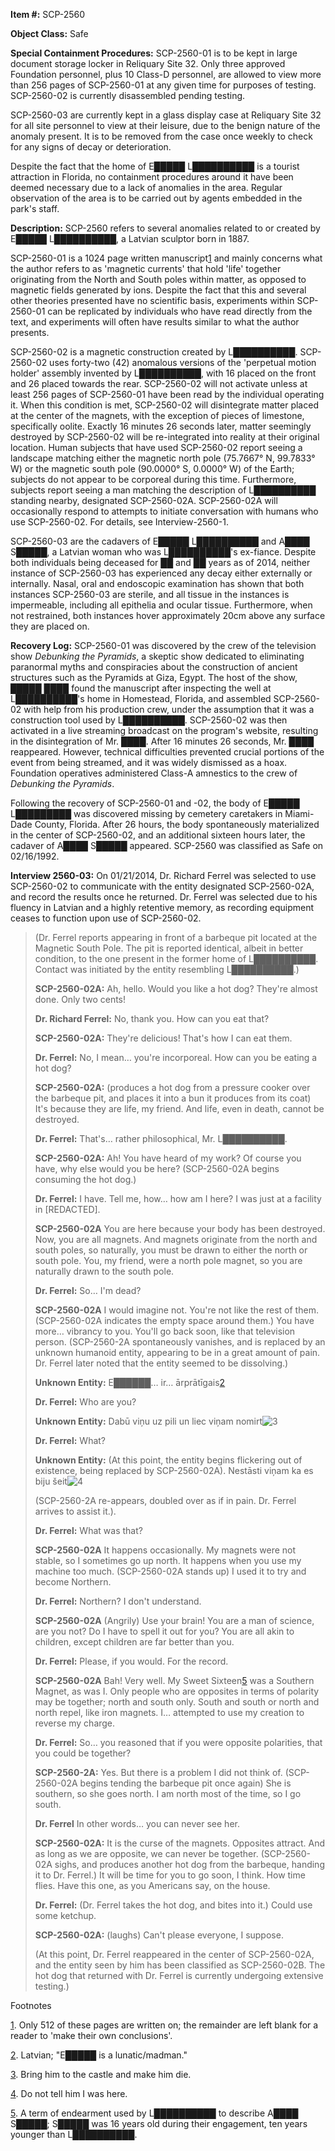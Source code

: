 **Item #:** SCP-2560

**Object Class:** Safe

**Special Containment Procedures:** SCP-2560-01 is to be kept in large document storage locker in Reliquary Site 32. Only three approved Foundation personnel, plus 10 Class-D personnel, are allowed to view more than 256 pages of SCP-2560-01 at any given time for purposes of testing. SCP-2560-02 is currently disassembled pending testing.

SCP-2560-03 are currently kept in a glass display case at Reliquary Site 32 for all site personnel to view at their leisure, due to the benign nature of the anomaly present. It is to be removed from the case once weekly to check for any signs of decay or deterioration.

Despite the fact that the home of E█████ L██████████ is a tourist attraction in Florida, no containment procedures around it have been deemed necessary due to a lack of anomalies in the area. Regular observation of the area is to be carried out by agents embedded in the park's staff.

**Description:** SCP-2560 refers to several anomalies related to or created by E█████ L██████████, a Latvian sculptor born in 1887.

SCP-2560-01 is a 1024 page written manuscript[1](javascript:;) and mainly concerns what the author refers to as 'magnetic currents' that hold 'life' together originating from the North and South poles within matter, as opposed to magnetic fields generated by ions. Despite the fact that this and several other theories presented have no scientific basis, experiments within SCP-2560-01 can be replicated by individuals who have read directly from the text, and experiments will often have results similar to what the author presents.

SCP-2560-02 is a magnetic construction created by L██████████. SCP-2560-02 uses forty-two (42) anomalous versions of the 'perpetual motion holder' assembly invented by L██████████, with 16 placed on the front and 26 placed towards the rear. SCP-2560-02 will not activate unless at least 256 pages of SCP-2560-01 have been read by the individual operating it. When this condition is met, SCP-2560-02 will disintegrate matter placed at the center of the magnets, with the exception of pieces of limestone, specifically oolite. Exactly 16 minutes 26 seconds later, matter seemingly destroyed by SCP-2560-02 will be re-integrated into reality at their original location. Human subjects that have used SCP-2560-02 report seeing a landscape matching either the magnetic north pole (75.7667° N, 99.7833° W) or the magnetic south pole (90.0000° S, 0.0000° W) of the Earth; subjects do not appear to be corporeal during this time. Furthermore, subjects report seeing a man matching the description of L██████████ standing nearby, designated SCP-2560-02A. SCP-2560-02A will occasionally respond to attempts to initiate conversation with humans who use SCP-2560-02. For details, see Interview-2560-1.

SCP-2560-03 are the cadavers of E█████ L██████████ and A████ S█████, a Latvian woman who was L██████████'s ex-fiance. Despite both individuals being deceased for ██ and ██ years as of 2014, neither instance of SCP-2560-03 has experienced any decay either externally or internally. Nasal, oral and endoscopic examination has shown that both instances SCP-2560-03 are sterile, and all tissue in the instances is impermeable, including all epithelia and ocular tissue. Furthermore, when not restrained, both instances hover approximately 20cm above any surface they are placed on.

**Recovery Log:** SCP-2560-01 was discovered by the crew of the television show _Debunking the Pyramids_, a skeptic show dedicated to eliminating paranormal myths and conspiracies about the construction of ancient structures such as the Pyramids at Giza, Egypt. The host of the show, █████ ████ found the manuscript after inspecting the well at L██████████'s home in Homestead, Florida, and assembled SCP-2560-02 with help from his production crew, under the assumption that it was a construction tool used by L██████████. SCP-2560-02 was then activated in a live streaming broadcast on the program's website, resulting in the disintegration of Mr. ████. After 16 minutes 26 seconds, Mr. ████ reappeared. However, technical difficulties prevented crucial portions of the event from being streamed, and it was widely dismissed as a hoax. Foundation operatives administered Class-A amnestics to the crew of _Debunking the Pyramids_.

Following the recovery of SCP-2560-01 and -02, the body of E█████ L█████████ was discovered missing by cemetery caretakers in Miami-Dade County, Florida. After 26 hours, the body spontaneously materialized in the center of SCP-2560-02, and an additional sixteen hours later, the cadaver of A████ S█████ appeared. SCP-2560 was classified as Safe on 02/16/1992.

**Interview 2560-03:** On 01/21/2014, Dr. Richard Ferrel was selected to use SCP-2560-02 to communicate with the entity designated SCP-2560-02A, and record the results once he returned. Dr. Ferrel was selected due to his fluency in Latvian and a highly retentive memory, as recording equipment ceases to function upon use of SCP-2560-02.

> (Dr. Ferrel reports appearing in front of a barbeque pit located at the Magnetic South Pole. The pit is reported identical, albeit in better condition, to the one present in the former home of L██████████. Contact was initiated by the entity resembling L██████████.)
> 
> **SCP-2560-02A:** Ah, hello. Would you like a hot dog? They're almost done. Only two cents!
> 
> **Dr. Richard Ferrel:** No, thank you. How can you eat that?
> 
> **SCP-2560-02A:** They're delicious! That's how I can eat them.
> 
> **Dr. Ferrel:** No, I mean… you're incorporeal. How can you be eating a hot dog?
> 
> **SCP-2560-02A:** (produces a hot dog from a pressure cooker over the barbeque pit, and places it into a bun it produces from its coat) It's because they are life, my friend. And life, even in death, cannot be destroyed.
> 
> **Dr. Ferrel:** That's… rather philosophical, Mr. L██████████.
> 
> **SCP-2560-02A:** Ah! You have heard of my work? Of course you have, why else would you be here? (SCP-2560-02A begins consuming the hot dog.)
> 
> **Dr. Ferrel:** I have. Tell me, how… how am I here? I was just at a facility in \[REDACTED\].
> 
> **SCP-2560-02A** You are here because your body has been destroyed. Now, you are all magnets. And magnets originate from the north and south poles, so naturally, you must be drawn to either the north or south pole. You, my friend, were a north pole magnet, so you are naturally drawn to the south pole.
> 
> **Dr. Ferrel:** So… I'm dead?
> 
> **SCP-2560-02A** I would imagine not. You're not like the rest of them. (SCP-2560-02A indicates the empty space around them.) You have more… vibrancy to you. You'll go back soon, like that television person. (SCP-2560-2A spontaneously vanishes, and is replaced by an unknown humanoid entity, appearing to be in a great amount of pain. Dr. Ferrel later noted that the entity seemed to be dissolving.)
> 
> **Unknown Entity:** E██████… ir… ārprātīgais[2](javascript:;)
> 
> **Dr. Ferrel:** Who are you?
> 
> **Unknown Entity:** Dabū viņu uz pili un liec viņam nomirt![3](javascript:;)
> 
> **Dr. Ferrel:** What?
> 
> **Unknown Entity:** (At this point, the entity begins flickering out of existence, being replaced by SCP-2560-02A). Nestāsti viņam ka es biju šeit![4](javascript:;)
> 
> (SCP-2560-2A re-appears, doubled over as if in pain. Dr. Ferrel arrives to assist it.).
> 
> **Dr. Ferrel:** What was that?
> 
> **SCP-2560-02A** It happens occasionally. My magnets were not stable, so I sometimes go up north. It happens when you use my machine too much. (SCP-2560-02A stands up) I used it to try and become Northern.
> 
> **Dr. Ferrel:** Northern? I don't understand.
> 
> **SCP-2560-02A** (Angrily) Use your brain! You are a man of science, are you not? Do I have to spell it out for you? You are all akin to children, except children are far better than you.
> 
> **Dr. Ferrel:** Please, if you would. For the record.
> 
> **SCP-2560-02A** Bah! Very well. My Sweet Sixteen[5](javascript:;) was a Southern Magnet, as was I. Only people who are opposites in terms of polarity may be together; north and south only. South and south or north and north repel, like iron magnets. I… attempted to use my creation to reverse my charge.
> 
> **Dr. Ferrel:** So… you reasoned that if you were opposite polarities, that you could be together?
> 
> **SCP-2560-2A:** Yes. But there is a problem I did not think of. (SCP-2560-02A begins tending the barbeque pit once again) She is southern, so she goes north. I am north most of the time, so I go south.
> 
> **Dr. Ferrel** In other words… you can never see her.
> 
> **SCP-2560-02A:** It is the curse of the magnets. Opposites attract. And as long as we are opposite, we can never be together. (SCP-2560-02A sighs, and produces another hot dog from the barbeque, handing it to Dr. Ferrel.) It will be time for you to go soon, I think. How time flies. Have this one, as you Americans say, on the house.
> 
> **Dr. Ferrel:** (Dr. Ferrel takes the hot dog, and bites into it.) Could use some ketchup.
> 
> **SCP-2560-02A:** (laughs) Can't please everyone, I suppose.
> 
> (At this point, Dr. Ferrel reappeared in the center of SCP-2560-02A, and the entity seen by him has been classified as SCP-2560-02B. The hot dog that returned with Dr. Ferrel is currently undergoing extensive testing.)

Footnotes

[1](javascript:;). Only 512 of these pages are written on; the remainder are left blank for a reader to 'make their own conclusions'.

[2](javascript:;). Latvian; "E█████ is a lunatic/madman."

[3](javascript:;). Bring him to the castle and make him die.

[4](javascript:;). Do not tell him I was here.

[5](javascript:;). A term of endearment used by L██████████ to describe A████ S█████; S█████ was 16 years old during their engagement, ten years younger than L██████████.